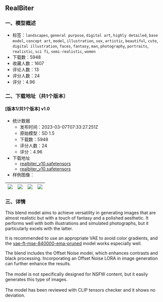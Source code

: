 ## RealBiter
### 一、模型概述

- 标签：`landscapes`, `general purpose`, `digital art`, `highly detailed`, `base model`, `concept art`, `model`, `illustration`, `sex`, `artistic`, `beautiful`, `cute`, `digital illustration`, `faces`, `fantasy`, `man`, `photography`, `portraits`, `realistic`, `sci fi`, `semi-realistic`, `women`
- 下载数：5948
- 收藏人数：1607
- 评论人数：13
- 评分人数：24
- 评分：4.96

### 二、下载地址（共1个版本）

#### [版本1/共1个版本] v1.0

- 统计数据
  - 发布时间：2023-03-07T07:33:27.251Z
  - 原始模型：SD 1.5
  - 下载数：5948
  - 评分人数：24
  - 评分：4.96
- 下载地址
  - [realbiter_v10.safetensors](https://civitai.com/api/download/models/19590?type=Model&format=SafeTensor&size=full&fp=fp16)
  - [realbiter_v10.safetensors](https://civitai.com/api/download/models/19590)
- 样例图像：

| <img src="https://image.civitai.com/xG1nkqKTMzGDvpLrqFT7WA/34d68cb1-bdea-44df-a698-777d27efba00/width=450/205878.jpeg" /> | <img src="https://image.civitai.com/xG1nkqKTMzGDvpLrqFT7WA/87b850aa-2946-4010-d60c-bca33e47bc00/width=450/205893.jpeg" /> | <img src="https://image.civitai.com/xG1nkqKTMzGDvpLrqFT7WA/96c1b597-1c2c-46a4-0619-6a3d99144b00/width=450/205892.jpeg" /> | <img src="https://image.civitai.com/xG1nkqKTMzGDvpLrqFT7WA/0c12465b-4894-4bc3-f5d4-e30fdb2e5c00/width=450/205891.jpeg" /> |
| ---- | ---- | ---- | ---- |


### 三、详情
<p>This blend model aims to achieve versatility in generating images that are almost realistic but with a touch of fantasy and a polished aesthetic. It performs well with both illustrations and simulated photographs, but it particularly excels with the latter.</p><p></p><p>It is recommended to use an appropriate VAE to avoid color gradients, and the <a rel="ugc" href="https://huggingface.co/stabilityai/sd-vae-ft-mse-original/blob/main/vae-ft-mse-840000-ema-pruned.ckpt">vae-ft-mse-840000-ema-pruned</a> model works especially well.</p><p></p><p>The blend includes the Offset Noise model, which enhances contrasts and black processing. Incorporating an Offset Noise LORA in image generation can further enhance the results.<br /><br />The model is not specifically designed for NSFW content, but it easily generates this type of images.<br /><br />The model has been reviewed with CLIP tensors checker and it shows no deviation.</p>